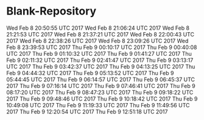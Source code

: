 # Blank-Repository
Wed Feb 8 20:50:55 UTC 2017
Wed Feb 8 21:06:24 UTC 2017
Wed Feb 8 21:21:53 UTC 2017
Wed Feb 8 21:37:21 UTC 2017
Wed Feb 8 22:00:43 UTC 2017
Wed Feb 8 22:38:26 UTC 2017
Wed Feb 8 23:09:26 UTC 2017
Wed Feb 8 23:39:53 UTC 2017
Thu Feb 9 00:10:17 UTC 2017
Thu Feb 9 00:40:08 UTC 2017
Thu Feb 9 01:10:32 UTC 2017
Thu Feb 9 01:41:27 UTC 2017
Thu Feb 9 02:11:32 UTC 2017
Thu Feb 9 02:41:47 UTC 2017
Thu Feb 9 03:13:17 UTC 2017
Thu Feb 9 03:42:37 UTC 2017
Thu Feb 9 04:13:25 UTC 2017
Thu Feb 9 04:44:32 UTC 2017
Thu Feb 9 05:13:52 UTC 2017
Thu Feb 9 05:44:45 UTC 2017
Thu Feb 9 06:14:57 UTC 2017
Thu Feb 9 06:45:37 UTC 2017
Thu Feb 9 07:16:14 UTC 2017
Thu Feb 9 07:46:41 UTC 2017
Thu Feb 9 08:17:20 UTC 2017
Thu Feb 9 08:47:23 UTC 2017
Thu Feb 9 09:18:22 UTC 2017
Thu Feb 9 09:48:46 UTC 2017
Thu Feb 9 10:18:42 UTC 2017
Thu Feb 9 10:49:08 UTC 2017
Thu Feb 9 11:19:33 UTC 2017
Thu Feb 9 11:49:56 UTC 2017
Thu Feb 9 12:20:54 UTC 2017
Thu Feb 9 12:51:18 UTC 2017

